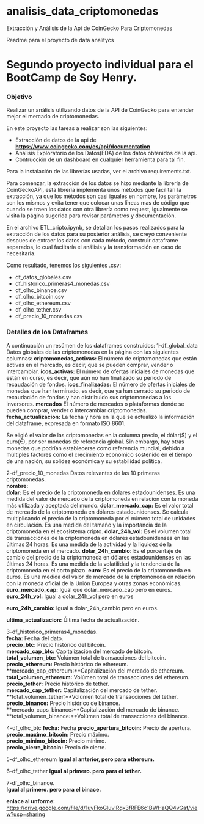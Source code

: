 # analisis_data_criptomonedas
Extracción y Análisis de la Api de CoinGecko Para Criptomonedas

Readme para el proyecto de data analitycs

# Segundo proyecto individual para el BootCamp de Soy Henry.

### Objetivo
Realizar un análisis utilizando datos de la API de CoinGecko para entender mejor el mercado de criptomonedas.

En este proyecto las tareas a realizar son las siguientes:
* Extracción de datos de la api de **https://www.coingecko.com/es/api/documentation**
* Análisis Exploratorio de los Datos(EDA) de los datos obtenidos de la api.
* Contrucción de un dashboard en cualquier herramienta para tal fin.

Para la instalación de las librerías usadas, ver el archivo requirements.txt.  

Para comenzar, la extracción de los datos se hizo mediante la librería de CoinGeckoAPI, esta librería
implementa unos métodos que facilitan la extracción, ya que los métodos son casi iguales en nombre, los
parámetros son los mismos y evita tener que colocar unas líneas mas de código que cuando se traen los datos
con otra librería como request, igualmente se visita la página sugerida para revisar parámetros y documentación.

En el archivo ETL_cripto.ipynb, se detallan los pasos realizados para la extracción de los datos para su posterior 
análisis, se creyó conveniente despues de extraer los datos con cada método, construir dataframe separados, lo
cual faciltaría el análisis y la transformación en caso de necesitarla.

Como resultado, tenemos los siguientes .csv:
* df_datos_globales.csv
* df_historico_primeras4_monedas.csv
* df_olhc_binance.csv
* df_olhc_bitcoin.csv
* df_olhc_ethereum.csv
* df_olhc_tether.csv
* df_precio_10_monedas.csv


### Detalles de los Dataframes
A continuación un resúmen de los dataframes construidos:
1-df_global_data
Datos globales de las criptomonedas en la página con las siguientes columnas:
**criptomonedas_activas:** El número de criptomonedas que están activas en el mercado, es decir, que se pueden comprar, vender o intercambiar.
**icos_activas:** El número de ofertas iniciales de monedas que están en curso, es decir, que aún no han finalizado su periodo de recaudación de fondos.
**icos_finalizadas:** El número de ofertas iniciales de monedas que han terminado, es decir, que ya han cerrado su periodo de recaudación de fondos y han distribuido sus criptomonedas a los inversores. 
**mercados** El número de mercados o plataformas donde se pueden comprar, vender o intercambiar criptomonedas.
**fecha_actualizacion:** La fecha y hora en la que se actualizó la información del dataframe, expresada en formato ISO 8601.

Se eligió el valor de las criptomonedas en la columna precio, el dólar($) y el euro(€), por ser monedas de referencia global. Sin embargo, hay otras monedas que podrían establecerse como referencia mundial, debido a múltiples factores como el crecimiento económico sostenido en el tiempo de una nación, su solidez económica y su estabilidad política. 

2-df_precio_10_monedas
Datos relevantes de las 10 primeras criptomonedas.  
**nombre:**							
**dolar:** Es el precio de la criptomoneda en dólares estadounidenses. Es una medida del valor de mercado de la criptomoneda en relación con la moneda más utilizada y aceptada del mundo.
**dolar_mercado_cap:** Es el valor total de mercado de la criptomoneda en dólares estadounidenses. Se calcula multiplicando el precio de la criptomoneda por el número total de unidades en circulación. Es una medida del tamaño y la importancia de la criptomoneda en el ecosistema cripto.
**dolar_24h_vol:** Es el volumen total de transacciones de la criptomoneda en dólares estadounidenses en las últimas 24 horas. Es una medida de la actividad y la liquidez de la criptomoneda en el mercado.
**dolar_24h_cambio:** Es el porcentaje de cambio del precio de la criptomoneda en dólares estadounidenses en las últimas 24 horas. Es una medida de la volatilidad y la tendencia de la criptomoneda en el corto plazo.
**euro:** Es el precio de la criptomoneda en euros. Es una medida del valor de mercado de la criptomoneda en relación con la moneda oficial de la Unión Europea y otras zonas económicas.
**euro_mercado_cap:** Igual que dolar_mercado_cap pero en euros.  
**euro_24h_vol:** Igual a dolar_24h_vol pero en euros

**euro_24h_cambio:** Igual a dolar_24h_cambio pero en euros.  

**ultima_actualizacion:** Última fecha de actualización.


3-df_historico_primeras4_monedas.  
**fecha:** Fecha del dato.  
**precio_btc:** Precio histórico del bitcoin.  
**mercado_cap_btc:** Capitalización del mercado de bitcoin.  
**total_volumen_btc:** Volúmen total de transacciones del bitcoin.  
**precio_ethereum:** Precio histórico de ethereum.  
**mercado_cap_ethereum:**Capitalización del mercado de ethereum.  
**total_volumen_ethereum:** Volúmen total de transacciones del ethereum.  
**precio_tether:** Precio histórico de tether.  
**mercado_cap_tether:** Capitalización del mercado de tether.  
**total_volumen_tether:**Volúmen total de transacciones del tether.  
**precio_binance:** Precio histórico de binance.  
**mercado_caps_binance:**Capitalización del mercado de binance.  
**total_volumen_binance:**Volúmen total de transacciones del binance.  



4-df_olhc_btc
**fecha:** Fecha
**precio_apertura_bitcoin:** Precio de apertura.  
**precio_maximo_bitcoin:** Precio máximo.  
**precio_minimo_bitcoin:** Precio mínimo.  
**precio_cierre_bitcoin:** Precio de cierre.

5-df_olhc_ethereum
**Igual al anterior, pero para ethereum.**  

6-df_olhc_tether
**Igual al primero. pero para el tether.**  

7-df_olhc_binance.   
**Igual al primero. pero para el binace.**  


**enlace al unforme:** https://drive.google.com/file/d/1uyFkoGIuvIRqx3fRFE6c1BWHaQQ4vGaf/view?usp=sharing

